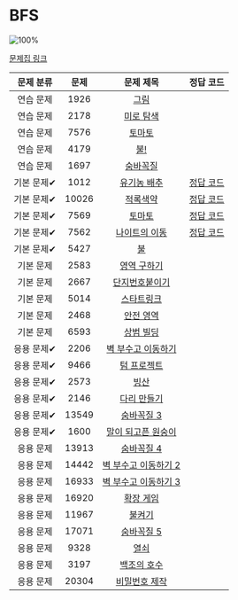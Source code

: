 # BFS

![100%](https://progress-bar.dev/4/?scale=30&title=progress&width=500&color=babaca&suffix=/30)

[문제집 링크](https://www.acmicpc.net/workbook/view/7313)

| 문제 분류  |  문제   |                         문제 제목                         |                         정답 코드                          |
|:------:|:-----:|:-----------------------------------------------------:|:------------------------------------------------------:|
| 연습 문제  | 1926  |      [그림](https://www.acmicpc.net/problem/1926)       |                                                        |
| 연습 문제  | 2178  |     [미로 탐색](https://www.acmicpc.net/problem/2178)     |                                                        |
| 연습 문제  | 7576  |      [토마토](https://www.acmicpc.net/problem/7576)      |                                                        |
| 연습 문제  | 4179  |      [불!](https://www.acmicpc.net/problem/4179)       |                                                        |
| 연습 문제  | 1697  |     [숨바꼭질](https://www.acmicpc.net/problem/1697)      |                                                        |
| 기본 문제✔ | 1012  |    [유기농 배추](https://www.acmicpc.net/problem/1012)     |  [정답 코드](../../baa_kingDog/bfs/_1012_유기농배추/Main.java)  |
| 기본 문제✔ | 10026 |     [적록색약](https://www.acmicpc.net/problem/10026)     |  [정답 코드](../../baa_kingDog/bfs/_10026_적록색약/Main.java)  |
| 기본 문제✔ | 7569  |      [토마토](https://www.acmicpc.net/problem/7569)      |   [정답 코드](../../baa_kingDog/bfs/_7569_토마토/Main.java)   |
| 기본 문제✔ | 7562  |    [나이트의 이동](https://www.acmicpc.net/problem/7562)    | [정답 코드](../../baa_kingDog/bfs/_7562_나이트의_이동/Main.java) |
| 기본 문제✔ | 5427  |       [불](https://www.acmicpc.net/problem/5427)       |                                                        |
| 기본 문제  | 2583  |    [영역 구하기](https://www.acmicpc.net/problem/2583)     |                                                        |
| 기본 문제  | 2667  |    [단지번호붙이기](https://www.acmicpc.net/problem/2667)    |                                                        |
| 기본 문제  | 5014  |     [스타트링크](https://www.acmicpc.net/problem/5014)     |                                                        |
| 기본 문제  | 2468  |     [안전 영역](https://www.acmicpc.net/problem/2468)     |                                                        |
| 기본 문제  | 6593  |     [상범 빌딩](https://www.acmicpc.net/problem/6593)     |                                                        |
| 응용 문제✔ | 2206  |  [벽 부수고 이동하기](https://www.acmicpc.net/problem/2206)   |                                                        |
| 응용 문제✔ | 9466  |    [텀 프로젝트](https://www.acmicpc.net/problem/9466)     |                                                        |
| 응용 문제✔ | 2573  |      [빙산](https://www.acmicpc.net/problem/2573)       |                                                        |
| 응용 문제✔ | 2146  |    [다리 만들기](https://www.acmicpc.net/problem/2146)     |                                                        |
| 응용 문제✔ | 13549 |    [숨바꼭질 3](https://www.acmicpc.net/problem/13549)    |                                                        |
| 응용 문제✔ | 1600  |  [말이 되고픈 원숭이](https://www.acmicpc.net/problem/1600)   |                                                        |
| 응용 문제  | 13913 |    [숨바꼭질 4](https://www.acmicpc.net/problem/13913)    |                                                        |
| 응용 문제  | 14442 | [벽 부수고 이동하기 2](https://www.acmicpc.net/problem/14442) |                                                        |
| 응용 문제  | 16933 | [벽 부수고 이동하기 3](https://www.acmicpc.net/problem/16933) |                                                        |
| 응용 문제  | 16920 |    [확장 게임](https://www.acmicpc.net/problem/16920)     |                                                        |
| 응용 문제  | 11967 |     [불켜기](https://www.acmicpc.net/problem/11967)      |                                                        |
| 응용 문제  | 17071 |    [숨바꼭질 5](https://www.acmicpc.net/problem/17071)    |                                                        |
| 응용 문제  | 9328  |      [열쇠](https://www.acmicpc.net/problem/9328)       |                                                        |
| 응용 문제  | 3197  |    [백조의 호수](https://www.acmicpc.net/problem/3197)     |                                                        |
| 응용 문제  | 20304 |   [비밀번호 제작](https://www.acmicpc.net/problem/20304)    |                                                        |
